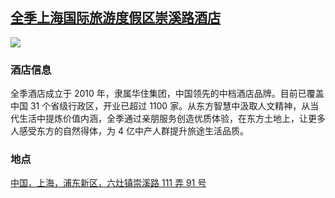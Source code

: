 ## [全季上海国际旅游度假区崇溪路酒店](https://hotels.ctrip.com/hotels/99165206.html)

![](http://localhost:3000/hotel_id_019.jpg)

### 酒店信息

全季酒店成立于 2010 年，隶属华住集团，中国领先的中档酒店品牌。目前已覆盖中国 31 个省级行政区，开业已超过 1100 家。从东方智慧中汲取人文精神，从当代生活中提炼价值内涵，全季通过亲朋服务创造优质体验，在东方土地上，让更多人感受东方的自然得体，为 4 亿中产人群提升旅途生活品质。

### 地点

[中国，上海，浦东新区，六灶镇崇溪路 111 弄 91 号](https://map.baidu.com/poi/%E5%85%A8%E5%AD%A3%E9%85%92%E5%BA%97(%E4%B8%8A%E6%B5%B7%E5%9B%BD%E9%99%85%E6%97%85%E6%B8%B8%E5%BA%A6%E5%81%87%E5%8C%BA%E5%B4%87%E6%BA%AA%E8%B7%AF%E5%BA%97)/@13549942.855,3625533.61,19z?uid=664ad929c87f71af97ec8462&ugc_type=3&ugc_ver=1&device_ratio=2&compat=1&pcevaname=pc4.1&querytype=detailConInfo&da_src=shareurl)